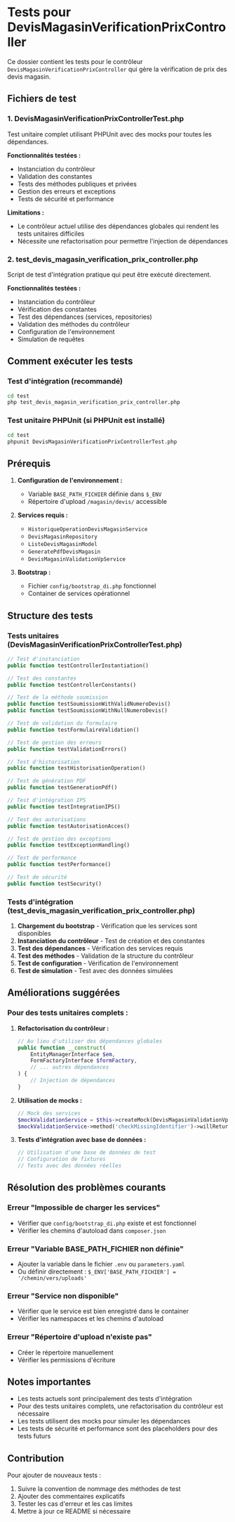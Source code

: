 # Tests pour DevisMagasinVerificationPrixController

Ce dossier contient les tests pour le contrôleur `DevisMagasinVerificationPrixController` qui gère la vérification de prix des devis magasin.

## Fichiers de test

### 1. DevisMagasinVerificationPrixControllerTest.php
Test unitaire complet utilisant PHPUnit avec des mocks pour toutes les dépendances.

**Fonctionnalités testées :**
- Instanciation du contrôleur
- Validation des constantes
- Tests des méthodes publiques et privées
- Gestion des erreurs et exceptions
- Tests de sécurité et performance

**Limitations :**
- Le contrôleur actuel utilise des dépendances globales qui rendent les tests unitaires difficiles
- Nécessite une refactorisation pour permettre l'injection de dépendances

### 2. test_devis_magasin_verification_prix_controller.php
Script de test d'intégration pratique qui peut être exécuté directement.

**Fonctionnalités testées :**
- Instanciation du contrôleur
- Vérification des constantes
- Test des dépendances (services, repositories)
- Validation des méthodes du contrôleur
- Configuration de l'environnement
- Simulation de requêtes

## Comment exécuter les tests

### Test d'intégration (recommandé)
```bash
cd test
php test_devis_magasin_verification_prix_controller.php
```

### Test unitaire PHPUnit (si PHPUnit est installé)
```bash
cd test
phpunit DevisMagasinVerificationPrixControllerTest.php
```

## Prérequis

1. **Configuration de l'environnement :**
   - Variable `BASE_PATH_FICHIER` définie dans `$_ENV`
   - Répertoire d'upload `/magasin/devis/` accessible

2. **Services requis :**
   - `HistoriqueOperationDevisMagasinService`
   - `DevisMagasinRepository`
   - `ListeDevisMagasinModel`
   - `GeneratePdfDevisMagasin`
   - `DevisMagasinValidationVpService`

3. **Bootstrap :**
   - Fichier `config/bootstrap_di.php` fonctionnel
   - Container de services opérationnel

## Structure des tests

### Tests unitaires (DevisMagasinVerificationPrixControllerTest.php)

```php
// Test d'instanciation
public function testControllerInstantiation()

// Test des constantes
public function testControllerConstants()

// Test de la méthode soumission
public function testSoumissionWithValidNumeroDevis()
public function testSoumissionWithNullNumeroDevis()

// Test de validation du formulaire
public function testFormulaireValidation()

// Test de gestion des erreurs
public function testValidationErrors()

// Test d'historisation
public function testHistorisationOperation()

// Test de génération PDF
public function testGenerationPdf()

// Test d'intégration IPS
public function testIntegrationIPS()

// Test des autorisations
public function testAutorisationAcces()

// Test de gestion des exceptions
public function testExceptionHandling()

// Test de performance
public function testPerformance()

// Test de sécurité
public function testSecurity()
```

### Tests d'intégration (test_devis_magasin_verification_prix_controller.php)

1. **Chargement du bootstrap** - Vérification que les services sont disponibles
2. **Instanciation du contrôleur** - Test de création et des constantes
3. **Test des dépendances** - Vérification des services requis
4. **Test des méthodes** - Validation de la structure du contrôleur
5. **Test de configuration** - Vérification de l'environnement
6. **Test de simulation** - Test avec des données simulées

## Améliorations suggérées

### Pour des tests unitaires complets :

1. **Refactorisation du contrôleur :**
   ```php
   // Au lieu d'utiliser des dépendances globales
   public function __construct(
       EntityManagerInterface $em,
       FormFactoryInterface $formFactory,
       // ... autres dépendances
   ) {
       // Injection de dépendances
   }
   ```

2. **Utilisation de mocks :**
   ```php
   // Mock des services
   $mockValidationService = $this->createMock(DevisMagasinValidationVpService::class);
   $mockValidationService->method('checkMissingIdentifier')->willReturn(true);
   ```

3. **Tests d'intégration avec base de données :**
   ```php
   // Utilisation d'une base de données de test
   // Configuration de fixtures
   // Tests avec des données réelles
   ```

## Résolution des problèmes courants

### Erreur "Impossible de charger les services"
- Vérifier que `config/bootstrap_di.php` existe et est fonctionnel
- Vérifier les chemins d'autoload dans `composer.json`

### Erreur "Variable BASE_PATH_FICHIER non définie"
- Ajouter la variable dans le fichier `.env` ou `parameters.yaml`
- Ou définir directement : `$_ENV['BASE_PATH_FICHIER'] = '/chemin/vers/uploads'`

### Erreur "Service non disponible"
- Vérifier que le service est bien enregistré dans le container
- Vérifier les namespaces et les chemins d'autoload

### Erreur "Répertoire d'upload n'existe pas"
- Créer le répertoire manuellement
- Vérifier les permissions d'écriture

## Notes importantes

- Les tests actuels sont principalement des tests d'intégration
- Pour des tests unitaires complets, une refactorisation du contrôleur est nécessaire
- Les tests utilisent des mocks pour simuler les dépendances
- Les tests de sécurité et performance sont des placeholders pour des tests futurs

## Contribution

Pour ajouter de nouveaux tests :
1. Suivre la convention de nommage des méthodes de test
2. Ajouter des commentaires explicatifs
3. Tester les cas d'erreur et les cas limites
4. Mettre à jour ce README si nécessaire
